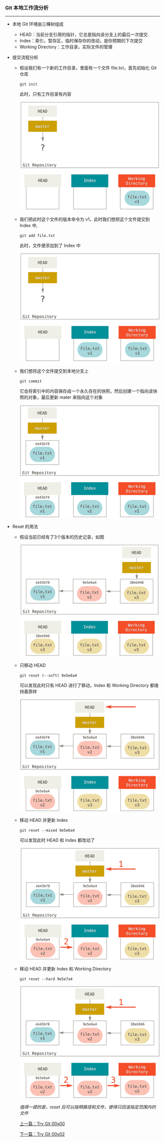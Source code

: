 ### Git 本地工作流分析

---
- 本地 Git 环境由三棵树组成
  - HEAD：当前分支引用的指针，它总是指向该分支上的最后一次提交
  - Index：索引，暂存区，临时保存你的改动，是你预期的下次提交
  - Working Directory：工作目录，实际文件的管理


- 提交流程分析
  - 假设我们有一个新的工作目录，里面有一个文件 file.txt，首先初始化 Git 仓库
  
    ``
    git init
    ``
    
    此时，只有工作目录有内容
    
    ![x](/markdowns/images/workflow-0.png)
    
  - 我们把此时这个文件的版本命令为 v1，此时我们想把这个文件提交到 Index 中,
  
    ``
    git add file.txt
    ``
    
    此时，文件便添加到了 Index 中
    
    ![x](/markdowns/images/workflow-1.png)
    
  - 我们想将这个文件提交到本地分支上
  
    ``
    git commit
    ``
    
    它会将索引中的内容保存成一个永久存在的快照，然后创建一个指向该快照的对象，最后更新 mater 来指向这个对象
    
    ![x](/markdowns/images/workflow-2.png)
    
    
    
- Reset 的用法

  - 假设当前已经有了3个版本的历史记录，如图
  
    ![x](/markdowns/images/reset-start.png)
  - 只移动 HEAD
  
    ``
    git reset (--soft) 9e5e6a4
    ``
    
    可以发现此时只有 HEAD 进行了移动，Index 和 Working Directory 都维持着原样
    
    ![x](/markdowns/images/reset-soft.png)
    
  - 移动 HEAD 并更新 Index
    
    ``
    git reset --mixed 9e5e6a4
    ``
    
    可以发现此时 HEAD 和 Index 都改动了
    
    ![x](/markdowns/images/reset-mixed.png)
    
  - 移动 HEAD 并更新 Index 和 Working Directory
  
    ``
    git reset --hard 9e5e7a4
    ``
    
    ![x](/markdowns/images/reset-hard.png)
    
    *值得一提的是，reset 后可以指明路径和文件，使得只回滚指定范围内的文件*
    
    [上一篇：Try Git 00x00](/#/article/0)
    
    [下一篇：Try Git 00x02](/#/article/2)